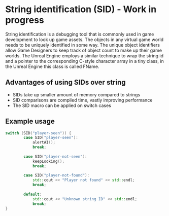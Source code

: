 # String identification (SID) - Work in progress 
String identification is a debugging tool that is commonly used in game development to look up game assets. The objects in any virtual game world needs to be uniquely identified in some way. The unique object identifiers allow Game Designers to keep track of object count to make up their game worlds. The Unreal Engine employs a similar technique  to wrap the string id and a pointer to the corresponding C-style character array in a tiny class, in the Unreal Engine this class is called FName.
## Advantages of using SIDs over string
* SIDs take up smaller amount of memory compared to strings
* SID comparisons are compiled time, vastly improving performance  
* The SID macro can be applied on switch cases 


## Example usage

```cpp
switch (SID("player-seen")) {
        case SID("player-seen"):
            alertAI();
            break;
        
        case SID("player-not-seen"):
            keepLooking();
            break;
        
        case SID("player-not-found"):
            std::cout << "Player not found" << std::endl;
            break;
        
        default:
            std::cout << "Unknown string ID" << std::endl;
            break;
}
```
